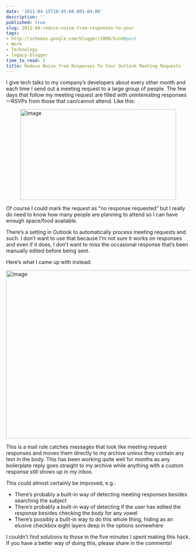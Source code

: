 ```yaml
---
date: '2011-04-15T10:45:00.001-04:00'
description: ''
published: true
slug: 2011-04-reduce-noise-from-responses-to-your
tags:
- http://schemas.google.com/blogger/2008/kind#post
- Work
- Technology
- legacy-blogger
time_to_read: 5
title: Reduce Noise from Responses To Your Outlook Meeting Requests
---
```


<p>I give tech talks to my company’s developers about every other month and each time I send out a meeting request to a large group of people. The few days that follow my meeting request are filled with uninteresting responses—RSVPs from those that can/cannot attend. Like this:</p>  <p><img alt="image" height="248" src="http://lh4.ggpht.com/_IKD9WtY5kxU/TahZ70vcebI/AAAAAAAABgc/mydgkUkdbXE/image%5B5%5D.png?imgmax=800" style="margin: 3px auto; display: block; float: none;" title="image" width="427" /></p>  <p>Of course I could mark the request as “no response requested” but I really do need to know how many people are planning to attend so I can have enough space/food available.</p>  <p>There’s a setting in Outlook to automatically process meeting requests and such. I don’t want to use that because I’m not sure it works on responses and even if it does, I don’t want to miss the occasional response that’s been manually edited before being sent. </p>  <p>Here’s what I came up with instead:</p>  <p><img alt="image" height="460" src="http://lh6.ggpht.com/_IKD9WtY5kxU/TahZ8a6Ao2I/AAAAAAAABgg/oyOUz3erBb8/image%5B2%5D.png?imgmax=800" style="margin: 3px auto; display: block; float: none;" title="image" width="591" /></p>  <p>This is a mail rule catches messages that look like meeting request responses and moves them directly to my archive <em>unless </em>they contain any text in the body. This has been working quite well for months as any boilerplate reply goes straight to my archive while anything with a custom response still shows up in my inbox.</p>  <p>This could almost certainly be improved, e.g.:</p>  <ul>   <li>There’s probably a built-in way of detecting meeting responses besides searching the subject</li>    <li>There’s probably a built-in way of detecting if the user has edited the response besides checking the body for any vowel</li>    <li>There’s possibly a built-in way to do this whole thing, hiding as an elusive checkbox eight layers deep in the options somewhere</li> </ul>  <p>I couldn’t find solutions to those in the five minutes I spent making this hack. If you have a better way of doing this, please share in the comments!</p>
